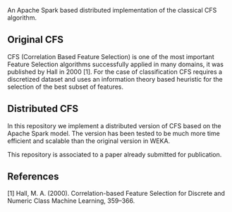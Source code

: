 
An Apache Spark based distributed implementation of the classical CFS algorithm.

## Original CFS

CFS (Correlation Based Feature Selection) is one of the most important Feature Selection algorithms successfully applied in many domains, it was published by Hall in 2000 [1]. For the case of classification CFS requires a discretized dataset and uses an information theory based heuristic for the selection of the best subset of features.

## Distributed CFS

In this repository we implement a distributed version of CFS based on the Apache Spark model. The version has been tested to be much more time efficient and scalable than the original version in WEKA.

This repository is associated to a paper already submitted for publication.

## References

[1] Hall, M. A. (2000). Correlation-based Feature Selection for Discrete and Numeric Class Machine Learning, 359–366.